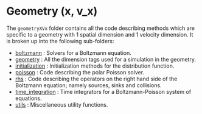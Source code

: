 # Geometry (x, v\_x)

The `geometryXVx` folder contains all the code describing methods which are specific to a geometry with 1 spatial dimension and 1 velocity dimension. It is broken up into the following sub-folders:

- [boltzmann](./boltzmann/README.md) : Solvers for a Boltzmann equation. 
- [geometry](./geometry/README.md) : All the dimension tags used for a simulation in the geometry.
- [initialization](./initialization/README.md) : Initialization methods for the distribution function. 
- [poisson](./poisson/README.md) : Code describing the polar Poisson solver.
- [rhs](./rhs/README.md) : Code describing the operators on the right hand side of the Boltzmann equation; namely sources, sinks and collisions.
- [time_integration](./time_integration/README.md) : Time integrators for a Boltzmann-Poisson system of equations. 
- [utils](./utils/README.md) : Miscellaneous utility functions.
